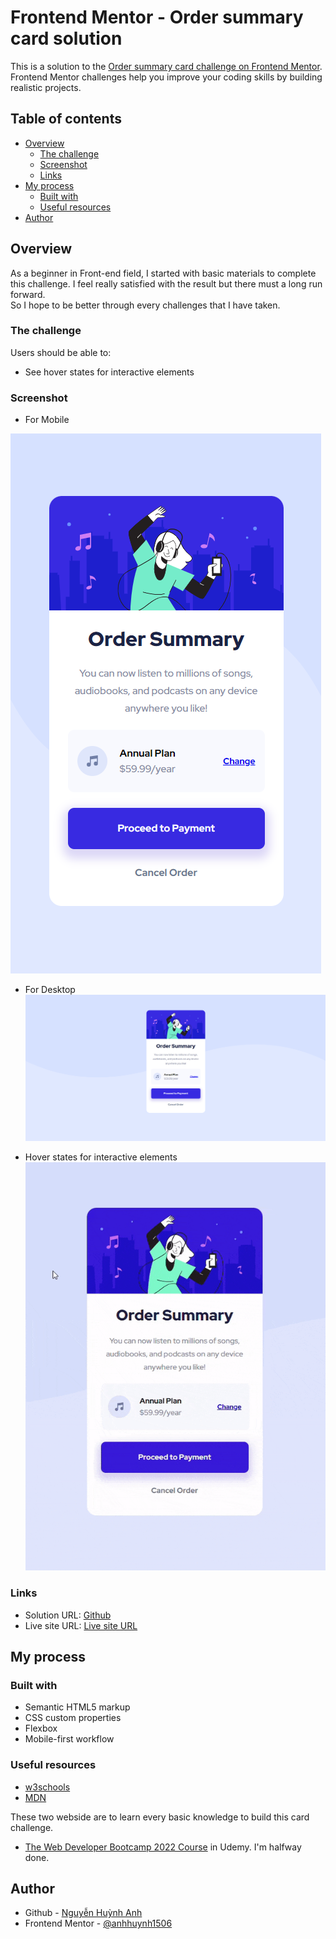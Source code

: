 # Frontend Mentor - Order summary card solution

This is a solution to the [Order summary card challenge on Frontend Mentor](https://www.frontendmentor.io/challenges/order-summary-component-QlPmajDUj). Frontend Mentor challenges help you improve your coding skills by building realistic projects. 

## Table of contents

- [Overview](#overview)
  - [The challenge](#the-challenge)
  - [Screenshot](#screenshot)
  - [Links](#links)
- [My process](#my-process)
  - [Built with](#built-with)
  - [Useful resources](#useful-resources)
- [Author](#author)

## Overview

As a beginner in Front-end field, I started with basic materials to complete this challenge. I feel really satisfied with the result but there must a long run forward.   
So I hope to be better through every challenges that I have taken. 
### The challenge

Users should be able to:

- See hover states for interactive elements

### Screenshot

- For Mobile
 
![For mobile](./mySolutionImage/mobile.png)

- For Desktop 
![For desktop](./mySolutionImage/desktop.png)

- Hover states for interactive elements
![Effects for interactive elements in hover states](./mySolutionImage/orderSummary.gif)

### Links

- Solution URL: [Github](https://github.com/anhhuynh1506/Order-summary-component.git)
- Live site URL: [Live site URL](https://anhhuynh1506.github.io/Order-summary-component/)

## My process

### Built with

- Semantic HTML5 markup
- CSS custom properties
- Flexbox
- Mobile-first workflow


### Useful resources

- [w3schools](https://www.w3schools.com/css/)
- [MDN](https://developer.mozilla.org/) 

These two webside are to learn every basic knowledge to build this card challenge.

- [The Web Developer Bootcamp 2022 Course](https://www.udemy.com/course/the-web-developer-bootcamp/) in Udemy. I'm halfway done.


## Author

- Github - [Nguyễn Huỳnh Anh](https://github.com/anhhuynh1506)
- Frontend Mentor - [@anhhuynh1506](https://www.frontendmentor.io/profile/anhhuynh1506)

